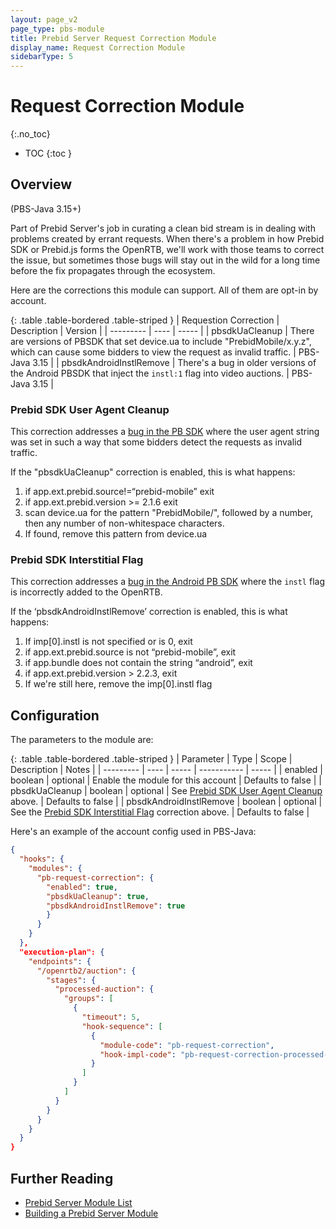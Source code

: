```yaml
---
layout: page_v2
page_type: pbs-module
title: Prebid Server Request Correction Module
display_name: Request Correction Module
sidebarType: 5
---
```


# Request Correction Module
{:.no_toc}

- TOC
{:toc }

## Overview

(PBS-Java 3.15+)

Part of Prebid Server's job in curating a clean bid stream is in dealing with problems created by errant requests.
When there's a problem in how Prebid SDK or Prebid.js forms the OpenRTB, we'll work with those teams to correct the issue, but
sometimes those bugs will stay out in the wild for a long time before the fix propagates through the ecosystem.

Here are the corrections this module can support. All of them are opt-in by account.

{: .table .table-bordered .table-striped }
| Requestion Correction | Description | Version |
| --------- | ---- | ----- |
| pbsdkUaCleanup | There are versions of PBSDK that set device.ua to include "PrebidMobile/x.y.z", which can cause some bidders to view the request as invalid traffic. | PBS-Java 3.15 |
| pbsdkAndroidInstlRemove | There's a bug in older versions of the Android PBSDK that inject the `instl:1` flag into video auctions. | PBS-Java 3.15 |

### Prebid SDK User Agent Cleanup

This correction addresses a [bug in the PB SDK](https://github.com/prebid/prebid-mobile-ios/issues/932) where the user agent string was set in such a way that some bidders detect the requests as invalid traffic.

If the "pbsdkUaCleanup" correction is enabled, this is what happens:

1. if app.ext.prebid.source!=“prebid-mobile” exit
1. if app.ext.prebid.version >= 2.1.6 exit
1. scan device.ua for the pattern "PrebidMobile/", followed by a number, then any number of non-whitespace characters.
1. If found, remove this pattern from device.ua

### Prebid SDK Interstitial Flag

This correction addresses a [bug in the Android PB SDK](https://github.com/prebid/prebid-mobile-android/issues/757) where the `instl` flag is incorrectly added to the OpenRTB.

If the ‘pbsdkAndroidInstlRemove’ correction is enabled, this is what happens:

1. If imp[0].instl is not specified or is 0, exit
1. if app.ext.prebid.source is not “prebid-mobile”, exit
1. if app.bundle does not contain the string “android”, exit
1. if app.ext.prebid.version > 2.2.3, exit
1. If we're still here, remove the imp[0].instl flag

## Configuration

The parameters to the module are:

{: .table .table-bordered .table-striped }
| Parameter | Type | Scope | Description | Notes |
| --------- | ---- | ----- | ----------- | ----- |
| enabled | boolean | optional | Enable the module for this account | Defaults to false |
| pbsdkUaCleanup | boolean | optional | See [Prebid SDK User Agent Cleanup](#prebid-sdk-user-agent-cleanup) above. | Defaults to false |
| pbsdkAndroidInstlRemove | boolean | optional | See the [Prebid SDK Interstitial Flag](#prebid-sdk-interstitial-flag) correction above. | Defaults to false |

Here's an example of the account config used in PBS-Java:

```json
{
  "hooks": {
    "modules": {
      "pb-request-correction": {
        "enabled": true,
        "pbsdkUaCleanup": true,
        "pbsdkAndroidInstlRemove": true
        }
      }
    }
  },
  "execution-plan": {
    "endpoints": {
      "/openrtb2/auction": {
        "stages": {
          "processed-auction": {
            "groups": [
              {
                "timeout": 5,
                "hook-sequence": [
                  {
                    "module-code": "pb-request-correction",
                    "hook-impl-code": "pb-request-correction-processed-auction"
                  }
                ]
              }
            ]
          }
        }
      }
    }
  }
}
```

## Further Reading

- [Prebid Server Module List](/prebid-server/pbs-modules/index.html)
- [Building a Prebid Server Module](/prebid-server/developers/add-a-module.html)

